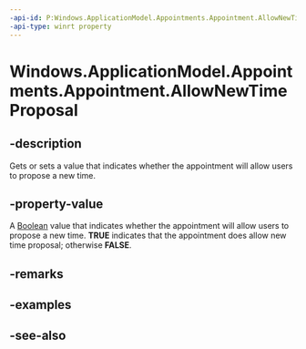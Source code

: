 ```yaml
---
-api-id: P:Windows.ApplicationModel.Appointments.Appointment.AllowNewTimeProposal
-api-type: winrt property
---
```


<!-- Property syntax
public bool AllowNewTimeProposal { get;  set; }
-->

# Windows.ApplicationModel.Appointments.Appointment.AllowNewTimeProposal

## -description
Gets or sets a value that indicates whether the appointment will allow users to propose a new time.

## -property-value
A [Boolean](https://msdn.microsoft.com/library/system.boolean.aspx) value that indicates whether the appointment will allow users to propose a new time. **TRUE** indicates that the appointment does allow new time proposal; otherwise **FALSE**.

## -remarks

## -examples

## -see-also
